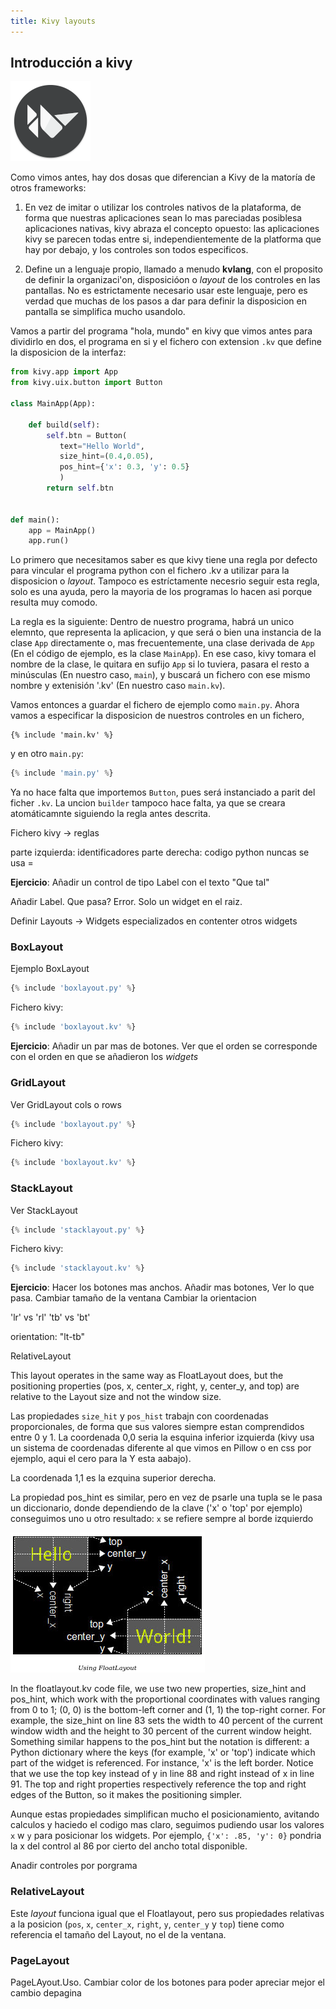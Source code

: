 ```yaml
---
title: Kivy layouts
---
```

## Introducción a kivy
![Logo de Kivy](Kivy_logo.png)

Como vimos antes, hay dos dosas que diferencian a Kivy de la matoría de otros 
frameworks:

1) En vez de imitar o utilizar los controles nativos de la plataforma, de forma
que nuestras aplicaciones sean lo mas pareciadas posiblesa aplicaciones nativas,
kivy abraza el concepto opuesto: las aplicaciones kivy se parecen todas entre
si, independientemente de la platforma que hay por debajo, y los controles son
todos especificos.

2) Define un a lenguaje propio, llamado a menudo **kvlang**, con el proposito de
definir la organizaci'on, disposicióon o *layout* de los controles en las
pantallas. No es estrictamente necesario usar este lenguaje, pero es verdad que
muchas de los pasos a dar para definir la disposicion en pantalla se simplifica
mucho usandolo.

Vamos a partir del programa "hola, mundo" en kivy que vimos antes para dividirlo
en dos, el programa en si y el fichero con extension `.kv` que define la
disposicion de la interfaz:

```python
from kivy.app import App
from kivy.uix.button import Button

class MainApp(App):

    def build(self):
        self.btn = Button(
           text="Hello World",
           size_hint=(0.4,0.05),
           pos_hint={'x': 0.3, 'y': 0.5}
           )
        return self.btn


def main():
    app = MainApp() 
    app.run()
```

Lo primero que necesitamos saber es que kivy tiene una regla por defecto para
vincular el programa python con el fichero .kv a utilizar para la disposicion  o
*layout*. Tampoco es estríctamente necesrio seguir esta regla, solo es una
ayuda, pero la mayoria de los programas lo hacen asi porque resulta muy comodo.

La regla es la siguiente: Dentro de nuestro programa, habrá un unico elemnto,
que representa la aplicacion, y que será o bien una instancia de la clase `App`
directamente o, mas frecuentemente, una clase derivada de `App` (En el código de
ejemplo, es la clase `MainApp`).  En ese caso, kivy tomara el nombre de la
clase, le quitara en sufijo `App` si lo tuviera, pasara el resto a minúsculas (En nuestro
caso, `main`), y buscará un fichero con ese mismo nombre y extenisión '.kv' (En
nuestro caso `main.kv`).

Vamos entonces a guardar el fichero de ejemplo como `main.py`. Ahora
vamos a especificar la disposicion de nuestros controles en
un fichero,

```kvlang
{% include 'main.kv' %}
```

y en otro `main.py`:

```python
{% include 'main.py' %}
```

Ya no hace falta que importemos `Button`, pues será instanciado a parit del ficher `.kv`. La 
uncion `builder` tampoco hace falta, ya que se creara 
atomáticamnte siguiendo la regla antes descrita.

Fichero kivy -> reglas

parte izquierda: identificadores
parte derecha: codigo python
nuncas se usa =

**Ejercicio**: Añadir un control de tipo Label con el texto "Que tal"

Añadir Label. Que pasa? Error. Solo un widget en el raiz.

Definir Layouts -> Widgets especializados en contenter otros widgets

### BoxLayout

Ejemplo BoxLayout

```python
{% include 'boxlayout.py' %}
```

Fichero kivy:

```python
{% include 'boxlayout.kv' %}
```


**Ejercicio**: Añadir un par mas de botones. Ver que el orden se corresponde con
el orden en que se añadieron los *widgets*

### GridLayout

Ver GridLayout
cols o rows

```python
{% include 'boxlayout.py' %}
```

Fichero kivy:

```python
{% include 'boxlayout.kv' %}
```




### StackLayout

Ver StackLayout

```python
{% include 'stacklayout.py' %}
```

Fichero kivy:

```python
{% include 'stacklayout.kv' %}
```


**Ejercicio**: Hacer los botones mas anchos. Añadir mas botones, Ver lo que pasa. Cambiar tamaño de la ventana
Cambiar la orientacion

'lr' vs 'rl'
'tb' vs 'bt'

orientation: "lt-tb"

RelativeLayout

This layout operates in the same way as FloatLayout does, but the positioning properties (pos, x, center_x, right, y, center_y, and top) are relative to the Layout size and not the window size.

Las propiedades `size_hit` y `pos_hist` trabajn con coordenadas proporcionales, de forma que sus valores siempre estan comprendidos entre 0 y 1. La coordenada 0,0 seria la esquina inferior izquierda (kivy usa un sistema de coordenadas diferente al que vimos en Pillow
o en css por ejemplo, aqui el cero para la Y esta aabajo).

La coordenada 1,1 es la ezquina superior derecha.

La propiedad pos_hint es similar, pero en vez de psarle una tupla se le pasa un diccionario, donde dependiendo de la clave ('x' o 'top' por ejemplo) conseguimos uno u otro resultado: `x` se refiere sempre al borde izquierdo

![pos hints](float-pos-hints.png)

In the floatlayout.kv code file, we use two new properties, size_hint and
pos_hint, which work with the proportional coordinates with values ranging from
0 to 1; (0, 0) is the bottom-left corner and (1, 1) the top-right corner. For
example, the size_hint on line 83 sets the width to 40 percent of the current
window width and the height to 30 percent of the current window height.
Something similar happens to the pos_hint but the notation is different: a
Python dictionary where the keys (for example, 'x' or 'top') indicate which part
of the widget is referenced. For instance, 'x' is the left border. Notice that
we use the top key instead of y in line 88 and right instead of x in line 91.
The top and right properties respectively reference the top and right edges of
the Button, so it makes the positioning simpler.

Aunque estas propiedades simplifican mucho el posicionamiento, avitando calculos
y haciedo el codigo mas claro, seguimos pudiendo usar los valores `x` w `y`
para posicionar los widgets. Por ejemplo, `{'x': .85, 'y': 0}` pondria la x del control al 86 por cierto del ancho total disponible.

Anadir controles por porgrama

### RelativeLayout

Este *layout* funciona igual que el Floatlayout, pero sus propiedades relativas a la
posicion (`pos`, `x`, `center_x`, `right`, `y`, `center_y` y `top`) tiene como referencia el tamaño del Layout, no el de la ventana.

### PageLayout

PageLAyout.Uso. Cambiar color de los botones para poder apreciar mejor el cambio depagina


